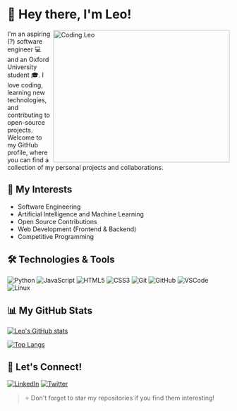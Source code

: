 # 👋 Hey there, I'm Leo!

<img align="right" alt="Coding Leo" src="https://media.giphy.com/media/26BROrSHlmyzzHf3i/giphy.gif" width="400" height="300" />

I'm an aspiring (?) software engineer 💻 and an Oxford University student 🎓. I love coding, learning new technologies, and contributing to open-source projects. Welcome to my GitHub profile, where you can find a collection of my personal projects and collaborations.

## 🌱 My Interests

- Software Engineering
- Artificial Intelligence and Machine Learning
- Open Source Contributions
- Web Development (Frontend & Backend)
- Competitive Programming

## 🛠️ Technologies & Tools

![Python](https://img.shields.io/badge/-Python-3776AB?logo=python&logoColor=white)
![JavaScript](https://img.shields.io/badge/-JavaScript-F7DF1E?logo=javascript&logoColor=black)
![HTML5](https://img.shields.io/badge/-HTML5-E34F26?logo=html5&logoColor=white)
![CSS3](https://img.shields.io/badge/-CSS3-1572B6?logo=css3&logoColor=white)
![Git](https://img.shields.io/badge/-Git-F05032?logo=git&logoColor=white)
![GitHub](https://img.shields.io/badge/-GitHub-181717?logo=github&logoColor=white)
![VSCode](https://img.shields.io/badge/-VSCode-007ACC?logo=visual-studio-code&logoColor=white)
![Linux](https://img.shields.io/badge/-Linux-FCC624?logo=linux&logoColor=black)

## 📊 My GitHub Stats

[![Leo's GitHub stats](https://github-readme-stats.vercel.app/api?username=defineprogramming&show_icons=true&theme=radical)](https://github.com/anuraghazra/github-readme-stats)

[![Top Langs](https://github-readme-stats.vercel.app/api/top-langs/?username=defineprogramming&layout=compact&theme=radical)](https://github.com/anuraghazra/github-readme-stats)

## 🤝 Let's Connect!

[![LinkedIn](https://img.shields.io/badge/-LinkedIn-0077B5?logo=linkedin&logoColor=white)](https://www.linkedin.com/in/leo-cooper-745332271/)
[![Twitter](https://img.shields.io/badge/-Twitter-1DA1F2?logo=twitter&logoColor=white)](https://twitter.com/synthwavedd)

> ⭐️ Don't forget to star my repositories if you find them interesting!
